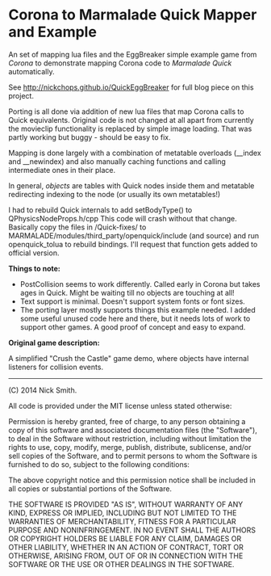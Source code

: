 Corona to Marmalade Quick Mapper and Example
============================================

An set of mapping lua files and the EggBreaker simple example game from *Corona* to
demonstrate mapping Corona code to *Marmalade Quick* automatically.

See http://nickchops.github.io/QuickEggBreaker for full blog piece on this project.

Porting is all done via addition of new lua files that map Corona calls to Quick
equivalents. Original code is not changed at all apart from currently the movieclip
functionality is replaced by simple image loading. That was partly working but buggy -
should be easy to fix.

Mapping is done largely with a combination of metatable overloads (__index and
__newindex) and also manually caching functions and calling intermediate ones in their
place.

In general, *objects* are tables with Quick nodes inside them and metatable redirecting
indexing to the node (or usually its own metatables!)

I had to rebuild Quick internals to add setBodyType() to QPhysicsNodeProps.h/cpp
This code will crash without that change. Basically copy the files in /Quick-fixes/ to
MARMALADE/modules/third_party/openquick/include (and source) and run openquick_tolua to
rebuild bindings. I'll request that function gets added to official version.


**Things to note:**

- PostCollision seems to work differently. Called early in Corona but takes ages in Quick.
  Might be waiting till no objects are touching at all!
- Text support is minimal. Doesn't support system fonts or font sizes.
- The porting layer mostly supports things this example needed. I added some useful unused
  code here and there, but it needs lots of work to support other games. A good proof of
  concept and easy to expand.


**Original game description:**

A simplified "Crush the Castle" game demo, where objects have internal listeners for
collision events.



------------------------------------------------------------------------------------------
(C) 2014 Nick Smith.

All code is provided under the MIT license unless stated otherwise:

 Permission is hereby granted, free of charge, to any person obtaining a copy
 of this software and associated documentation files (the "Software"), to deal
 in the Software without restriction, including without limitation the rights
 to use, copy, modify, merge, publish, distribute, sublicense, and/or sell
 copies of the Software, and to permit persons to whom the Software is
 furnished to do so, subject to the following conditions:

 The above copyright notice and this permission notice shall be included in
 all copies or substantial portions of the Software.

 THE SOFTWARE IS PROVIDED "AS IS", WITHOUT WARRANTY OF ANY KIND, EXPRESS OR
 IMPLIED, INCLUDING BUT NOT LIMITED TO THE WARRANTIES OF MERCHANTABILITY,
 FITNESS FOR A PARTICULAR PURPOSE AND NONINFRINGEMENT. IN NO EVENT SHALL THE
 AUTHORS OR COPYRIGHT HOLDERS BE LIABLE FOR ANY CLAIM, DAMAGES OR OTHER
 LIABILITY, WHETHER IN AN ACTION OF CONTRACT, TORT OR OTHERWISE, ARISING FROM,
 OUT OF OR IN CONNECTION WITH THE SOFTWARE OR THE USE OR OTHER DEALINGS IN
 THE SOFTWARE.

